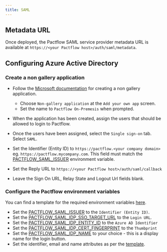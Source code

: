 ```yaml
---
title: SAML
---
```


## Metadata URL

Once deployed, the Pactflow SAML service provider metadata URL is available at `https://<your Pactflow host>/auth/saml/metadata`.

## Configuring Azure Active Directory

### Create a non gallery application

* Follow the [Microsoft documentation](https://docs.microsoft.com/en-us/azure/active-directory/manage-apps/add-non-gallery-app) for creating a non gallery application.
  * Choose `Non-gallery application` at the `Add your own app` screen.
  * Set the name to `Pactflow On-Premesis` when prompted.

* When the application has been created, assign the users that should be allowed to login to Pactflow.

* Once the users have been assigned, select the `Single sign-on` tab. Select `SAML`.

* Set the Identifier (Entity ID) to `https://pactflow.<your company domain>` eg. `https://pactflow.mycompany.com`. This field must match the [PACTFLOW_SAML_ISSUER](/docs/on-premises/environment-variables/#pactflow_saml_issuer) environment variable.

* Set the Reply URL to `https://<your Pactflow host>/auth/saml/callback`

* Leave the Sign On URL, Relay State and Logout Url fields blank.

### Configure the Pactflow environment variables

You can find a template for the required environment variables [here](/docs/on-premises/environment-variables/templates#azure-active-directory).

* Set the [PACTFLOW_SAML_ISSUER](/docs/on-premises/environment-variables/#pactflow_saml_issuer) to the `Identifier (Entity ID)`.
* Set the [PACTFLOW_SAML_IDP_SSO_TARGET_URL](/docs/on-premises/environment-variables/#pactflow_saml_idp_sso_target_url) to the `Login URL`.
* Set the [PACTFLOW_SAML_IDP_ENTITY_ID](/docs/on-premises/environment-variables/#pactflow_saml_idp_entity_id) to the `Azure AD Identifier`
* Set the [PACTFLOW_SAML_IDP_CERT_FINGERPRINT](/docs/on-premises/environment-variables/#pactflow_saml_idp_cert_fingerprint) to the `Thumbprint`
* Set the [PACTFLOW_SAML_IDP_NAME](/docs/on-premises/environment-variables/#pactflow_saml_idp_name) to your choice - this is a display name for the login button.
* Set the identifier, email and name attributes as per the [template](/docs/on-premises/environment-variables/templates#azure-active-directory).
